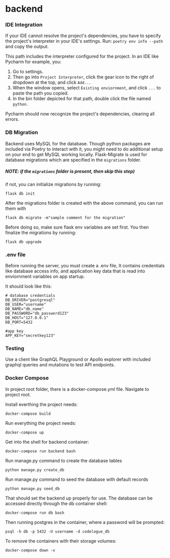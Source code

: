 # backend

### IDE Integration
If your IDE cannot resolve the project's dependencies, you have to specify the project's interpreter in your IDE's settings.
Run: ```poetry env info --path``` and copy the output.

This path includes the interpreter configured for the project. In an IDE like Pycharm for example, you:
1. Go to settings.
2. Then go into `Project Interpreter`, click the gear icon to the right of dropdown at the top, and click `Add...` 
3. When the window opens, select `Existing enviornment`, and click `...` to paste the path you copied.  
4. In the bin folder depicted for that path, double click the file  named `python`. 

Pycharm should now recognize the project's dependencies, clearing all errors. 

### DB Migration
Backend uses MySQL for the database. Though python packages are included via Poetry to interact with it, you might need 
to do additional setup on your end to get MySQL working locally. Flask-Migrate is used for database migrations which are 
specified in the `migrations` folder. 
 
##### NOTE: if the ```migrations``` folder is present, then skip this step)
if not, you can initialize migrations by running:
```
flask db init
```

After the migrations folder is created with the above command, you can run them with 

```
flask db migrate -m"sample comment for the migration"
```

Before doing so, make sure flask env variables are set first. You then finalize the migrations by running:
```
flask db upgrade
```

### .env file
Before running the server, you must create a .env file, It contains credentials like database access info, and application 
key data that is read into enviornment variables on app startup. 

It should look like this:   
```
# database credentials
DB_DRIVER="postgresql"
DB_USER="username"
DB_NAME="db_name"
DB_PASSWORD="db_password123"
DB_HOST="127.0.0.1"
DB_PORT=5432

#app key
APP_KEY="secretkey123"
```

### Testing
Use a client like GraphQL Playground or Apollo explorer with included graphql queries and mutations to test API endpoints.

### Docker Compose

In project root folder, there is a docker-compose.yml file. Navigate to project root.

Install everthing the project needs: 

```docker-compose build```

Run everything the project needs: 

```docker-compose up```

Get into the shell for backend container: 

```docker-compose run backend bash```

Run manage.py command to create the database tables

```python manage.py create_db```

Run manage.py command to seed the database with default records

```python manage.py seed_db```

That should set the backend up properly for use. The database can be accessed directly through the db container shell:

```docker-compose run db bash```

Then running postgres in the container, where a password will be prompted: 

```psql -h db -p 5432 -U username -d codelogue_db``` 

To remove the containers with their storage volumes: 

```docker-compose down -v```


 


